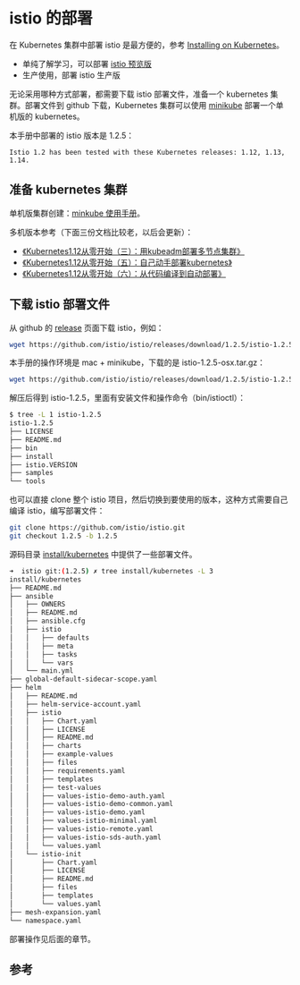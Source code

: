 <!-- toc -->
# istio 的部署

在 Kubernetes 集群中部署 istio 是最方便的，参考 [Installing on Kubernetes][1]。

* 单纯了解学习，可以部署 [istio 预览版](./demo-install.md)
* 生产使用，部署 istio 生产版

无论采用哪种方式部署，都需要下载 istio 部署文件，准备一个 kubernetes 集群。部署文件到 github 下载，Kubernetes 集群可以使用 [minikube](../minikube/index.md) 部署一个单机版的 kubernetes。

本手册中部署的 istio 版本是 1.2.5：

	Istio 1.2 has been tested with these Kubernetes releases: 1.12, 1.13, 1.14.

## 准备 kubernetes 集群

单机版集群创建：[minkube 使用手册](../minikube/index.md)。

多机版本参考（下面三份文档比较老，以后会更新）：

* [《Kubernetes1.12从零开始（三）：用kubeadm部署多节点集群》][5]
* [《Kubernetes1.12从零开始（五）：自己动手部署kubernetes》][6]
* [《Kubernetes1.12从零开始（六）：从代码编译到自动部署》][7]

## 下载 istio 部署文件

从 github 的 [release][3] 页面下载 istio，例如：

```sh
wget https://github.com/istio/istio/releases/download/1.2.5/istio-1.2.5-linux.tar.gz
```

本手册的操作环境是 mac + minikube，下载的是 istio-1.2.5-osx.tar.gz：

```sh
wget https://github.com/istio/istio/releases/download/1.2.5/istio-1.2.5-osx.tar.gz
```

解压后得到 istio-1.2.5，里面有安装文件和操作命令（bin/istioctl）：

```sh
$ tree -L 1 istio-1.2.5
istio-1.2.5
├── LICENSE
├── README.md
├── bin
├── install
├── istio.VERSION
├── samples
└── tools
```

也可以直接 clone 整个 istio 项目，然后切换到要使用的版本，这种方式需要自己编译 istio，编写部署文件：

```sh
git clone https://github.com/istio/istio.git
git checkout 1.2.5 -b 1.2.5
```

源码目录 [install/kubernetes][4] 中提供了一些部署文件。

```sh
➜  istio git:(1.2.5) ✗ tree install/kubernetes -L 3
install/kubernetes
├── README.md
├── ansible
│   ├── OWNERS
│   ├── README.md
│   ├── ansible.cfg
│   ├── istio
│   │   ├── defaults
│   │   ├── meta
│   │   ├── tasks
│   │   └── vars
│   └── main.yml
├── global-default-sidecar-scope.yaml
├── helm
│   ├── README.md
│   ├── helm-service-account.yaml
│   ├── istio
│   │   ├── Chart.yaml
│   │   ├── LICENSE
│   │   ├── README.md
│   │   ├── charts
│   │   ├── example-values
│   │   ├── files
│   │   ├── requirements.yaml
│   │   ├── templates
│   │   ├── test-values
│   │   ├── values-istio-demo-auth.yaml
│   │   ├── values-istio-demo-common.yaml
│   │   ├── values-istio-demo.yaml
│   │   ├── values-istio-minimal.yaml
│   │   ├── values-istio-remote.yaml
│   │   ├── values-istio-sds-auth.yaml
│   │   └── values.yaml
│   └── istio-init
│       ├── Chart.yaml
│       ├── LICENSE
│       ├── README.md
│       ├── files
│       ├── templates
│       └── values.yaml
├── mesh-expansion.yaml
└── namespace.yaml
```

部署操作见后面的章节。

## 参考

[1]: https://istio.io/docs/setup/kubernetes/ "Installing on Kubernetes"
[2]: https://istio.io/docs/setup/kubernetes/install/kubernetes/ "Quick Start Evaluation Install"
[3]: https://github.com/istio/istio/releases "istio/releases"
[4]: https://github.com/istio/istio/tree/1.2.5/install/kubernetes "1.2.5/install/kubernetes "
[5]: https://www.lijiaocn.com/%E9%A1%B9%E7%9B%AE/2018/10/04/k8s-class-a-deploy-kubeadm.html "《Kubernetes1.12从零开始（三）：用kubeadm部署多节点集群》"
[6]: https://www.lijiaocn.com/%E9%A1%B9%E7%9B%AE/2018/10/07/k8s-class-deploy-from-scratch.html "《Kubernetes1.12从零开始（五）：自己动手部署kubernetes》"
[7]: https://www.lijiaocn.com/%E9%A1%B9%E7%9B%AE/2018/11/04/k8s-class-build-and-deploy-by-ansible.html "《Kubernetes1.12从零开始（六）：从代码编译到自动部署》"
